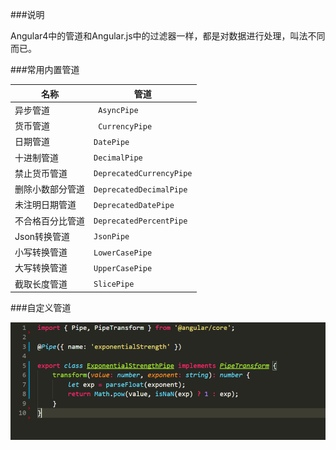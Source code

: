 ###说明

Angular4中的管道和Angular.js中的过滤器一样，都是对数据进行处理，叫法不同而已。

###常用内置管道

名称|管道
-|-
异步管道 |` AsyncPipe`
货币管道 |` CurrencyPipe`
日期管道 |`DatePipe`
十进制管道 |`DecimalPipe`
禁止货币管道 |`DeprecatedCurrencyPipe`
删除小数部分管道 |`DeprecatedDecimalPipe`
未注明日期管道 |`DeprecatedDatePipe`
不合格百分比管道 |`DeprecatedPercentPipe`
Json转换管道 |`JsonPipe`
小写转换管道 |`LowerCasePipe`
大写转换管道 |`UpperCasePipe`
截取长度管道 |`SlicePipe`

###自定义管道

![自定义管道](./img/pipe.png)